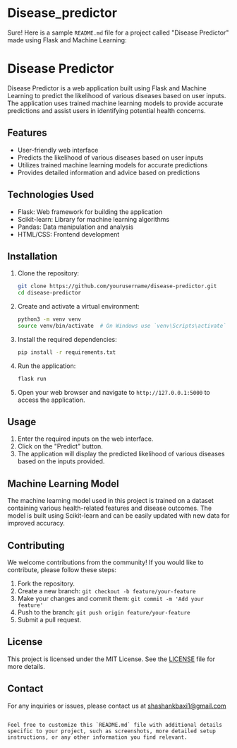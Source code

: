 # Disease_predictor
Sure! Here is a sample `README.md` file for a project called "Disease Predictor" made using Flask and Machine Learning:

# Disease Predictor

Disease Predictor is a web application built using Flask and Machine Learning to predict the likelihood of various diseases based on user inputs. The application uses trained machine learning models to provide accurate predictions and assist users in identifying potential health concerns.

## Features

- User-friendly web interface
- Predicts the likelihood of various diseases based on user inputs
- Utilizes trained machine learning models for accurate predictions
- Provides detailed information and advice based on predictions

## Technologies Used

- Flask: Web framework for building the application
- Scikit-learn: Library for machine learning algorithms
- Pandas: Data manipulation and analysis
- HTML/CSS: Frontend development

## Installation

1. Clone the repository:
   ```bash
   git clone https://github.com/yourusername/disease-predictor.git
   cd disease-predictor

2. Create and activate a virtual environment:
   ```bash
   python3 -m venv venv
   source venv/bin/activate  # On Windows use `venv\Scripts\activate`
   ```

3. Install the required dependencies:
   ```bash
   pip install -r requirements.txt
   ```

4. Run the application:
   ```bash
   flask run
   ```

5. Open your web browser and navigate to `http://127.0.0.1:5000` to access the application.

## Usage

1. Enter the required inputs on the web interface.
2. Click on the "Predict" button.
3. The application will display the predicted likelihood of various diseases based on the inputs provided.

## Machine Learning Model

The machine learning model used in this project is trained on a dataset containing various health-related features and disease outcomes. The model is built using Scikit-learn and can be easily updated with new data for improved accuracy.

## Contributing

We welcome contributions from the community! If you would like to contribute, please follow these steps:

1. Fork the repository.
2. Create a new branch: `git checkout -b feature/your-feature`
3. Make your changes and commit them: `git commit -m 'Add your feature'`
4. Push to the branch: `git push origin feature/your-feature`
5. Submit a pull request.

## License

This project is licensed under the MIT License. See the [LICENSE](LICENSE) file for more details.

## Contact

For any inquiries or issues, please contact us at shashankbaxi1@gmail.com

```

Feel free to customize this `README.md` file with additional details specific to your project, such as screenshots, more detailed setup instructions, or any other information you find relevant.
